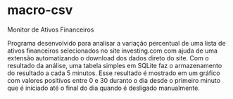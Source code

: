 # macro-csv
Monitor de Ativos Financeiros

Programa desenvolvido para analisar a variação percentual de uma lista de ativos financeiros selecionados
no site investing.com com ajuda de uma extensão automatizando o download dos dados direto do site.
Com o resultado da análise, uma tabela simples em SQLite faz o armazenamento do resultado a cada 5 minutos.
Esse resultado é mostrado em um gráfico com valores positivos entre 0 e 30 duranto o dia desde o primeiro 
minuto que é iniciado até o final do dia quando é desligado manualmente.
